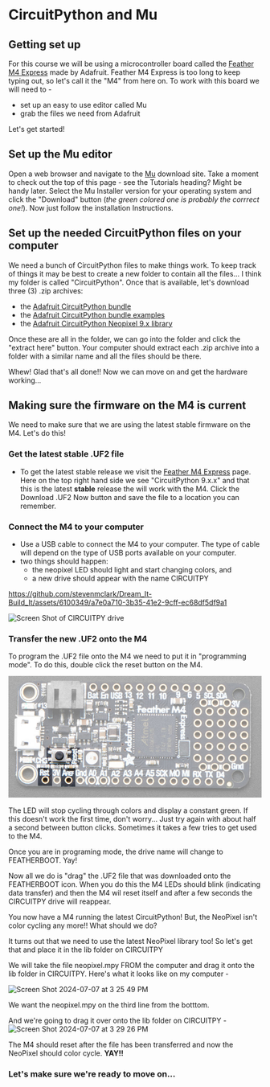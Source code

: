 # CircuitPython and Mu

## Getting set up

For this course we will be using a microcontroller board called the [Feather M4 Express](https://www.adafruit.com/product/3857) made by Adafruit. Feather M4 Express is too long to keep typing out, so let's call it the "M4" from here on. To work with this board we will need to -

- set up an easy to use editor called Mu
- grab the files we need from Adafruit

Let's get started!

## Set up the Mu editor

Open a web browser and navigate to the [Mu](https://codewith.mu/en/download) download site. Take a moment to check out the top of this page - see the Tutorials heading? Might be handy later. Select the Mu Installer version for your operating system and click the "Download" button (*the green colored one is probably the corrrect one!*). Now just follow the installation Instructions.

## Set up the needed CircuitPython files on your computer

We need a bunch of CircuitPython files to make things work. To keep track of things it may be best to create a new folder to contain all the files... I think my folder is called "CircuitPython". Once that is available, let's download three (3) .zip archives:
- the [Adafruit CircuitPython bundle](https://github.com/adafruit/Adafruit_CircuitPython_Bundle/releases/download/20240618/adafruit-circuitpython-bundle-9.x-mpy-20240618.zip)
- the [Adafruit CircuitPython bundle examples](https://github.com/adafruit/Adafruit_CircuitPython_Bundle/releases/download/20240618/adafruit-circuitpython-bundle-examples-20240618.zip )
- the [Adafruit CircuitPython Neopixel 9.x library](http://github.com/adafruit/Adafruit_CircuitPython_NeoPixel/releases/download/6.3.11/adafruit-circuitpython-neopixel-9.x-mpy-6.3.11.zip )

Once these are all in the folder, we can go into the folder and click the "extract here" button. Your computer should extract each .zip archive into a folder with a similar name and all the files should be there.

Whew! Glad that's all done!! Now we can move on and get the hardware working...

## Making sure the firmware on the M4 is current

We need to make sure that we are using the latest stable firmware on the M4. Let's do this!

### Get the latest stable .UF2 file
- To get the latest stable release we visit the [Feather M4 Express](https://circuitpython.org/board/feather_m4_express/) page. Here on the top right hand side we see "CircuitPython 9.x.x" and that this is the latest **stable** release the will work with the M4. Click the Download .UF2 Now button and save the file to a location you can remember.

### Connect the M4 to your computer
- Use a USB cable to connect the M4 to your computer. The type of cable will depend on the type of USB ports available on your computer.
- two things should happen:
  - the neopixel LED should light and start changing colors, and
  - a new drive should appear with the name CIRCUITPY

https://github.com/stevenmclark/Dream_It-Build_It/assets/6100349/a7e0a710-3b35-41e2-9cff-ec68df5df9a1

<img width="138" alt="Screen Shot of CIRCUITPY drive" src="https://github.com/stevenmclark/Dream_It-Build_It/assets/6100349/64b24170-7b33-479f-9557-aebb65354ee1">


### Transfer the new .UF2 onto the M4

To program the .UF2 file onto the M4 we need to put it in "programming mode". To do this, double click the reset button on the M4.

![image of M4 highlighting reset button](./assets/feather_M4_express_reset.jpg?raw=true)

The LED will stop cycling through colors and display a constant green. If this doesn't work the first time, don't worry... Just try again with about half a second between button clicks. Sometimes it takes a few tries to get used to the M4.

Once you are in programing mode, the drive name will change to FEATHERBOOT. Yay!

Now all we do is "drag" the .UF2 file that was downloaded onto the FEATHERBOOT icon. When you do this the M4 LEDs should blink (indicating data transfer) and then the M4 wil reset itself and after a few seconds the CIRCUITPY drive will reappear.

You now have a M4 running the latest CircuitPython! But, the NeoPixel isn't color cycling any more!! What should we do?

It turns out that we need to use the latest NeoPixel library too! So let's get that and place it in the lib folder on CIRCUITPY

We will take the file neopixel.mpy FROM the computer and drag it onto the lib folder in CIRCUITPY. Here's what it looks like on my computer -

![Screen Shot 2024-07-07 at 3 25 49 PM](https://github.com/stevenmclark/Dream_It-Build_It/assets/6100349/f44ef504-7cbd-46ad-ad74-16b3d7f15285)

We want the neopixel.mpy on the third line from the botttom.

And we're going to drag it over onto the lib folder on CIRCUITPY -
<img width="801" alt="Screen Shot 2024-07-07 at 3 29 26 PM" src="https://github.com/stevenmclark/Dream_It-Build_It/assets/6100349/17a46691-d117-415f-a929-ae399a9282b5">

The M4 should reset after the file has been transferred and now the NeoPixel should color cycle. **YAY!!**


### Let's make sure we're ready to move on...



### 
